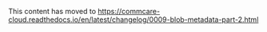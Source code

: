 This content has moved to https://commcare-cloud.readthedocs.io/en/latest/changelog/0009-blob-metadata-part-2.html
